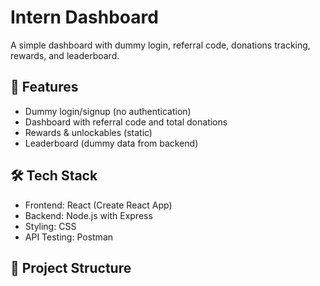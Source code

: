 # Intern Dashboard

A simple dashboard with dummy login, referral code, donations tracking, rewards, and leaderboard.

## 🚀 Features
- Dummy login/signup (no authentication)
- Dashboard with referral code and total donations
- Rewards & unlockables (static)
- Leaderboard (dummy data from backend)

## 🛠 Tech Stack
- Frontend: React (Create React App)
- Backend: Node.js with Express
- Styling: CSS
- API Testing: Postman

## 📂 Project Structure
